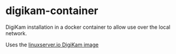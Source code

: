 # digikam-container

DigiKam installation in a docker container to allow use over the local network.

Uses the [linuxserver.io DigiKam image](https://github.com/linuxserver/docker-digikam?tab=readme-ov-file)
